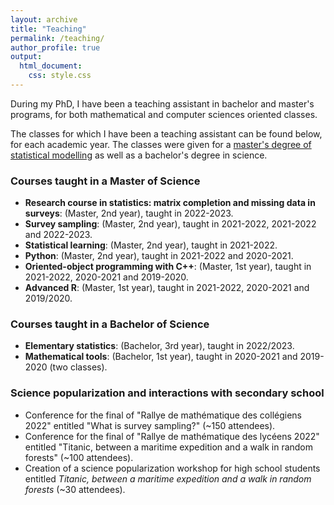 ```yaml
---
layout: archive
title: "Teaching"
permalink: /teaching/
author_profile: true
output:
  html_document:
    css: style.css
---
```


During my PhD, I have been a teaching assistant in bachelor and master's programs, for both mathematical and computer sciences oriented classes.

The classes for which I have been a teaching assistant can be found below, for each academic year. The classes were given for a [master's degree of statistical modelling](https://lmb.univ-fcomte.fr/Master-Mathematiques-Appliquees) as well as a bachelor's degree in science.

### Courses taught in a Master of Science

- **Research course in statistics: matrix completion and missing data in surveys**: (Master, 2nd year), taught in 2022-2023. 
- **Survey sampling**: (Master, 2nd year), taught in 2021-2022, 2021-2022 and 2022-2023. 
- **Statistical learning**: (Master, 2nd year), taught in 2021-2022.
- **Python**: (Master, 2nd year), taught in 2021-2022 and 2020-2021.
- **Oriented-object programming with C++**: (Master, 1st year), taught in 2021-2022, 2020-2021 and 2019-2020.
- **Advanced R**: (Master, 1st year), taught in 2021-2022, 2020-2021 and 2019/2020.

### Courses taught in a Bachelor of Science

- **Elementary statistics**: (Bachelor, 3rd year), taught in 2022/2023.
- **Mathematical tools**: (Bachelor, 1st year), taught in 2020-2021 and 2019-2020 (two classes).


### Science popularization and interactions with secondary school
- Conference for the final of "Rallye de mathématique des collégiens 2022" entitled "What is survey sampling?" (~150 attendees).
- Conference for the final of "Rallye de mathématique des lycéens 2022" entitled "Titanic, between a maritime expedition and a walk in random forests" (~100 attendees).
- Creation of a science popularization workshop for high school students entitled *Titanic, between a maritime expedition and a walk in random forests* (~30 attendees).
